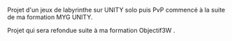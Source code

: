 Projet d'un jeux de labyrinthe sur UNITY solo puis PvP commencé à la suite de ma formation MYG UNITY.

Projet qui sera refondue suite à ma formation Objectif3W .
